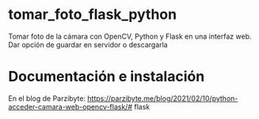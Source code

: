 # tomar_foto_flask_python
 Tomar foto de la cámara con OpenCV, Python y Flask en una interfaz web. Dar opción de guardar en servidor o descargarla

# Documentación e instalación
En el blog de Parzibyte: https://parzibyte.me/blog/2021/02/10/python-acceder-camara-web-opencv-flask/#   f l a s k  
 